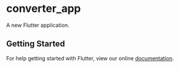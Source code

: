 # converter_app

A new Flutter application.

## Getting Started

For help getting started with Flutter, view our online
[documentation](https://flutter.io/).
